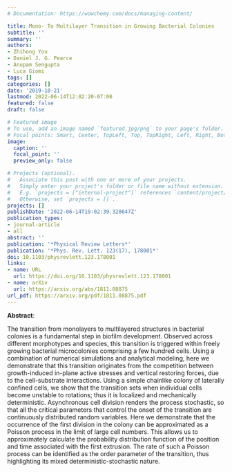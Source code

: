 ```yaml
---
# Documentation: https://wowchemy.com/docs/managing-content/

title: Mono- To Multilayer Transition in Growing Bacterial Colonies
subtitle: ''
summary: ''
authors:
- Zhihong You
- Daniel J. G. Pearce
- Anupam Sengupta
- Luca Giomi
tags: []
categories: []
date: '2019-10-21'
lastmod: 2022-06-14T12:02:20-07:00
featured: false
draft: false

# Featured image
# To use, add an image named `featured.jpg/png` to your page's folder.
# Focal points: Smart, Center, TopLeft, Top, TopRight, Left, Right, BottomLeft, Bottom, BottomRight.
image:
  caption: ''
  focal_point: ''
  preview_only: false

# Projects (optional).
#   Associate this post with one or more of your projects.
#   Simply enter your project's folder or file name without extension.
#   E.g. `projects = ["internal-project"]` references `content/project/deep-learning/index.md`.
#   Otherwise, set `projects = []`.
projects: []
publishDate: '2022-06-14T19:02:39.320647Z'
publication_types:
- journal-article
- all
abstract: ''
publication: '*Physical Review Letters*'
publication: '*Phys. Rev. Lett. 123(17), 178001*'
doi: 10.1103/physrevlett.123.178001
links:
- name: URL
  url: https://doi.org/10.1103/physrevlett.123.178001
- name: arXiv
  url: https://arxiv.org/abs/1811.08875
url_pdf: https://arxiv.org/pdf/1811.08875.pdf
---
```


**Abstract**:

The transition from monolayers to multilayered structures in bacterial colonies is a fundamental step in biofilm development. Observed across different morphotypes and species, this transition is triggered within freely growing bacterial microcolonies comprising a few hundred cells. Using a combination of numerical simulations and analytical modeling, here we demonstrate that this transition originates from the competition between growth-induced in-plane active stresses and vertical restoring forces, due to the cell-substrate interactions. Using a simple chainlike colony of laterally confined cells, we show that the transition sets when individual cells become unstable to rotations; thus it is localized and mechanically deterministic. Asynchronous cell division renders the process stochastic, so that all the critical parameters that control the onset of the transition are continuously distributed random variables. Here we demonstrate that the occurrence of the first division in the colony can be approximated as a Poisson process in the limit of large cell numbers. This allows us to approximately calculate the probability distribution function of the position and time associated with the first extrusion. The rate of such a Poisson process can be identified as the order parameter of the transition, thus highlighting its mixed deterministic-stochastic nature.